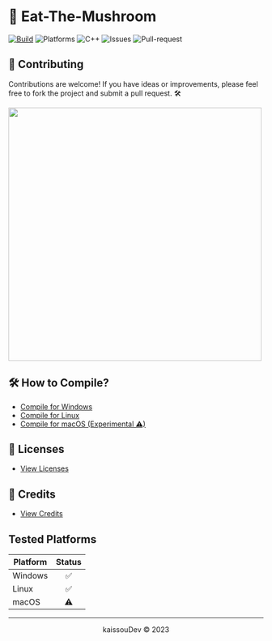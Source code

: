 # 🍄 Eat-The-Mushroom

[![Build](https://github.com/kaissouDev/Eat-the-Mushroom/actions/workflows/build.yml/badge.svg)](https://github.com/kaissouDev/Eat-the-Mushroom/actions/workflows/build.yml)
![Platforms](https://img.shields.io/badge/platforms-Windows%20|%20Linux%20-lightgrey)
![C++](https://img.shields.io/github/languages/top/kaissouDev/Eat-the-Mushroom)
![Issues](https://img.shields.io/github/issues/kaissouDev/Eat-the-Mushroom)
![Pull-request](https://img.shields.io/github/issues-pr/kaissouDev/Eat-the-Mushroom)

## 🤝 Contributing
Contributions are welcome! If you have ideas or improvements, please feel free to fork the project and submit a pull request. 🛠️

<img src="https://github.com/kaissouDev/Eat-the-Mushroom/assets/93447388/41638acd-d4b2-439c-bc73-c6c9f5c17979" width="500">

## 🛠️ How to Compile?
- [Compile for Windows](https://github.com/kaissouDev/Eat-the-Mushroom/blob/master/docs/compile-windows.md) 
- [Compile for Linux](https://github.com/kaissouDev/Eat-the-Mushroom/blob/master/docs/compile-linux.md) 
- [Compile for macOS (Experimental ⚠)](https://github.com/kaissouDev/Eat-the-Mushroom/blob/master/docs/compile-macos.md)

## 🔑 Licenses
- [View Licenses](https://github.com/kaissouDev/Eat-the-Mushroom/blob/master/docs/license.md)

## 👏 Credits
- [View Credits](https://github.com/kaissouDev/Eat-the-Mushroom/blob/master/Credits.md)

## Tested Platforms

| Platform | Status |
|----------|:------:|
| Windows  |   ✅   |
| Linux    |   ✅   |
| macOS    |   ⚠   |

---

<div align="center">
kaissouDev © 2023
</div>
